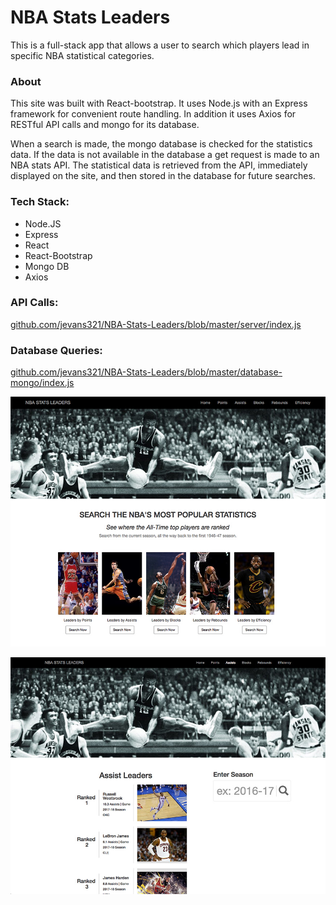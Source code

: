 # NBA Stats Leaders
This is a full-stack app that allows a user to search which players lead in specific NBA statistical categories.

### About
This site was built with React-bootstrap. It uses Node.js with an Express framework for convenient route handling. In addition it uses Axios for RESTful API calls and mongo for its database.

When a search is made, the mongo database is checked for the statistics data. If the data is not available in the database a get request is made to an NBA stats API. The statistical data is retrieved from the API, immediately displayed on the site, and then stored in the database for future searches.

### Tech Stack:
* Node.JS<br/>
* Express<br/>
* React<br/>
* React-Bootstrap<br/>
* Mongo DB<br/>
* Axios

### API Calls:
[github.com/jevans321/NBA-Stats-Leaders/blob/master/server/index.js
](https://github.com/jevans321/NBA-Stats-Leaders/blob/master/server/index.js)

### Database Queries:
[github.com/jevans321/NBA-Stats-Leaders/blob/master/database-mongo/index.js
](https://github.com/jevans321/NBA-Stats-Leaders/blob/master/database-mongo/index.js)

![alt text](https://github.com/jevans321/NBA-Stats-Leaders/blob/master/react-client/dist/assets/nba_home_061418.jpg)


![alt text](https://github.com/jevans321/NBA-Stats-Leaders/blob/master/react-client/dist/assets/nba_search_061418.jpg)
